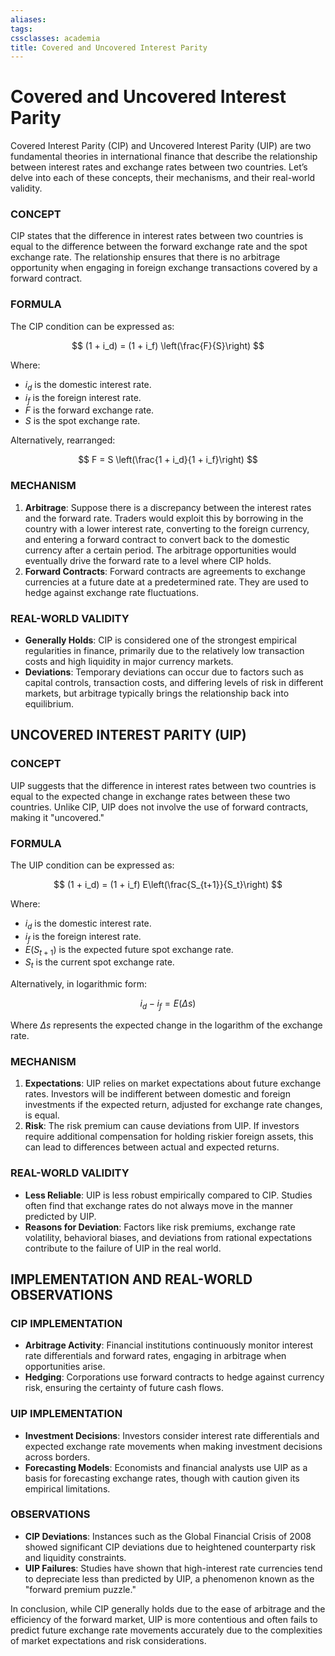 ```yaml
---
aliases: 
tags: 
cssclasses: academia
title: Covered and Uncovered Interest Parity
---
```


# Covered and Uncovered Interest Parity

Covered Interest Parity (CIP) and Uncovered Interest Parity (UIP) are two fundamental theories in international finance that describe the relationship between interest rates and exchange rates between two countries. Let’s delve into each of these concepts,  their mechanisms,  and their real-world validity.

### CONCEPT

CIP states that the difference in interest rates between two countries is equal to the difference between the forward exchange rate and the spot exchange rate. The relationship ensures that there is no arbitrage opportunity when engaging in foreign exchange transactions covered by a forward contract.

### FORMULA

The CIP condition can be expressed as:

$$
(1 + i_d) = (1 + i_f) \left(\frac{F}{S}\right)
$$

Where:

- $i_d$ is the domestic interest rate.
- $i_f$ is the foreign interest rate.
- $F$ is the forward exchange rate.
- $S$ is the spot exchange rate.

Alternatively,  rearranged:

$$
F = S \left(\frac{1 + i_d}{1 + i_f}\right)
$$

### MECHANISM
1. **Arbitrage**: Suppose there is a discrepancy between the interest rates and the forward rate. Traders would exploit this by borrowing in the country with a lower interest rate,  converting to the foreign currency,  and entering a forward contract to convert back to the domestic currency after a certain period. The arbitrage opportunities would eventually drive the forward rate to a level where CIP holds.
1. **Forward Contracts**: Forward contracts are agreements to exchange currencies at a future date at a predetermined rate. They are used to hedge against exchange rate fluctuations.

### REAL-WORLD VALIDITY
- **Generally Holds**: CIP is considered one of the strongest empirical regularities in finance,  primarily due to the relatively low transaction costs and high liquidity in major currency markets.
- **Deviations**: Temporary deviations can occur due to factors such as capital controls,  transaction costs,  and differing levels of risk in different markets,  but arbitrage typically brings the relationship back into equilibrium.

## UNCOVERED INTEREST PARITY (UIP)

### CONCEPT

UIP suggests that the difference in interest rates between two countries is equal to the expected change in exchange rates between these two countries. Unlike CIP,  UIP does not involve the use of forward contracts,  making it "uncovered."

### FORMULA

The UIP condition can be expressed as:

$$
(1 + i_d) = (1 + i_f) E\left(\frac{S_{t+1}}{S_t}\right)
$$

Where:

- $i_d$ is the domestic interest rate.
- $i_f$ is the foreign interest rate.
- $E(S_{t+1})$ is the expected future spot exchange rate.
- $S_t$ is the current spot exchange rate.

Alternatively,  in logarithmic form:

$$
i_d - i_f = E(\Delta s)
$$

Where $\Delta s$ represents the expected change in the logarithm of the exchange rate.

### MECHANISM
1. **Expectations**: UIP relies on market expectations about future exchange rates. Investors will be indifferent between domestic and foreign investments if the expected return,  adjusted for exchange rate changes,  is equal.
1. **Risk**: The risk premium can cause deviations from UIP. If investors require additional compensation for holding riskier foreign assets,  this can lead to differences between actual and expected returns.

### REAL-WORLD VALIDITY
- **Less Reliable**: UIP is less robust empirically compared to CIP. Studies often find that exchange rates do not always move in the manner predicted by UIP.
- **Reasons for Deviation**: Factors like risk premiums,  exchange rate volatility,  behavioral biases,  and deviations from rational expectations contribute to the failure of UIP in the real world.

## IMPLEMENTATION AND REAL-WORLD OBSERVATIONS

### CIP IMPLEMENTATION
- **Arbitrage Activity**: Financial institutions continuously monitor interest rate differentials and forward rates,  engaging in arbitrage when opportunities arise.
- **Hedging**: Corporations use forward contracts to hedge against currency risk,  ensuring the certainty of future cash flows.

### UIP IMPLEMENTATION
- **Investment Decisions**: Investors consider interest rate differentials and expected exchange rate movements when making investment decisions across borders.
- **Forecasting Models**: Economists and financial analysts use UIP as a basis for forecasting exchange rates,  though with caution given its empirical limitations.

### OBSERVATIONS
- **CIP Deviations**: Instances such as the Global Financial Crisis of 2008 showed significant CIP deviations due to heightened counterparty risk and liquidity constraints.
- **UIP Failures**: Studies have shown that high-interest rate currencies tend to depreciate less than predicted by UIP,  a phenomenon known as the "forward premium puzzle."

In conclusion,  while CIP generally holds due to the ease of arbitrage and the efficiency of the forward market,  UIP is more contentious and often fails to predict future exchange rate movements accurately due to the complexities of market expectations and risk considerations.
